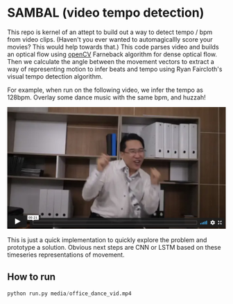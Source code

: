 # SAMBAL (video tempo detection)

This repo is kernel of an attept to build out a way to detect tempo / bpm from video clips. (Haven't you ever wanted to automagicallly score your movies? This would help towards that.) This code parses video and builds an optical flow using [openCV](https://github.com/opencv/opencv) Farneback algorithm for dense optical flow. Then we calculate the angle between the movement vectors to extract a way of representing motion to infer beats and tempo using Ryan Faircloth's visual tempo detection algorithm. 

For example, when run on the following video, we infer the tempo as 128bpm. Overlay some dance music with the same bpm, and huzzah! 

[![OfficeDance](media/officedance.jpeg)](https://vimeo.com/486155900 "Tempo Detection")

This is just a quick implementation to quickly explore the problem and prototype a solution. Obvious next steps are CNN or LSTM based on these timeseries representations of movement. 

## How to run
```python
python run.py media/office_dance_vid.mp4
```
